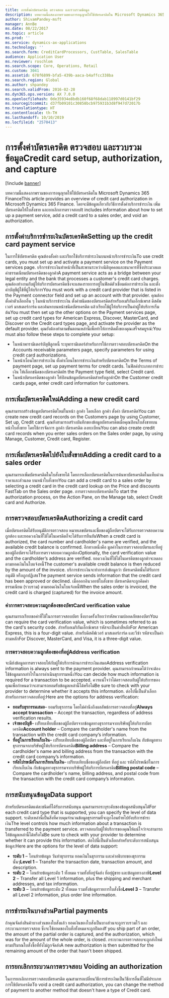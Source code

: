 ```yaml
---
title: การตั้งค่าบัตรเครดิต ตรวจสอบ และรวบรวมข้อมูล
description: บทความนี้แสดงภาพรวมของการอนุญาตให้ใช้บัตรเครดิตใน Microsoft Dynamics 365 Finance โดยจะมีข้อมูลเกี่ยวกับวิธีการตั้งค่าบริการชำระเงิน เพิ่มบัตรเครดิตให้ใบสั่งขาย และยกเลิกการตรวจสอบ
author: ShivamPandey-msft
manager: AnnBe
ms.date: 08/22/2017
ms.topic: article
ms.prod: ''
ms.service: dynamics-ax-applications
ms.technology: ''
ms.search.form: CreditCardProcessors, CustTable, SalesTable
audience: Application User
ms.reviewer: roschlom
ms.search.scope: Core, Operations, Retail
ms.custom: 3041
ms.assetid: 678f6899-bfa5-439b-aaca-b4affcc338ba
ms.search.region: Global
ms.author: shpandey
ms.search.validFrom: 2016-02-28
ms.dyn365.ops.version: AX 7.0.0
ms.openlocfilehash: 0de35934e8bdb160f68f68dab118997d0141bf29
ms.sourcegitcommit: d37fb09101c30858bcb975931b3d8f947d72017b
ms.translationtype: HT
ms.contentlocale: th-TH
ms.lasthandoff: 10/10/2019
ms.locfileid: "2570413"
---
```

# <a name="credit-card-setup-authorization-and-capture"></a><span data-ttu-id="5d931-104">การตั้งค่าบัตรเครดิต ตรวจสอบ และรวบรวมข้อมูล</span><span class="sxs-lookup"><span data-stu-id="5d931-104">Credit card setup, authorization, and capture</span></span>

[!include [banner](../includes/banner.md)]

<span data-ttu-id="5d931-105">บทความนี้แสดงภาพรวมของการอนุญาตให้ใช้บัตรเครดิตใน Microsoft Dynamics 365 Finance</span><span class="sxs-lookup"><span data-stu-id="5d931-105">This article provides an overview of credit card authorization in Microsoft Dynamics 365 Finance.</span></span> <span data-ttu-id="5d931-106">โดยจะมีข้อมูลเกี่ยวกับวิธีการตั้งค่าบริการชำระเงิน เพิ่มบัตรเครดิตให้ใบสั่งขาย และยกเลิกการตรวจสอบ</span><span class="sxs-lookup"><span data-stu-id="5d931-106">It includes information about how to set up a payment service, add a credit card to a sales order, and void an authorization.</span></span>

<a name="setting-up-the-credit-card-payment-service"></a><span data-ttu-id="5d931-107">การตั้งค่าบริการชำระเงินบัตรเครดิต</span><span class="sxs-lookup"><span data-stu-id="5d931-107">Setting up the credit card payment service</span></span>
------------------------------------------

<span data-ttu-id="5d931-108">ในการใช้บัตรเครดิต คุณต้องตั้งค่า และเรียกใช้บริการชำระเงินบนหน้าบริการชำระเงิน</span><span class="sxs-lookup"><span data-stu-id="5d931-108">To use credit cards, you must set up and activate a payment service on the Payment services page.</span></span> <span data-ttu-id="5d931-109">บริการชำระเงินทำหน้าที่เป็นสะพานระหว่างนิติบุคคลและธนาคารที่ซึ่งประมวลผลค่าธรรมเนียมบัตรเครดิตของลูกค้า</span><span class="sxs-lookup"><span data-stu-id="5d931-109">A payment service acts as a bridge between your legal entity and the bank that processes a customer's credit card charges.</span></span> <span data-ttu-id="5d931-110">คุณต้องทำงานกับผู้ให้บริการบัตรเครดิตซึ่งจะแสดงรายการอยู่ในฟิลด์ตัวเชื่อมต่อการชำระเงิน และตั้งค่าบัญชีผู้ใช้ที่ผู้ให้บริการ</span><span class="sxs-lookup"><span data-stu-id="5d931-110">You must work with a credit card provider that is listed in the Payment connector field and set up an account with that provider.</span></span> <span data-ttu-id="5d931-111">คุณต้องตั้งค่าตัวเลือกอื่น ๆ ในหน้าบริการชำระเงิน ตั้งค่าชนิดของบัตรเครดิตสำหรับอเมริกันเอ็กซ์เพรส ดิสคัพเวอร์ มาสเตอร์การ์ด และค้นหาบนหน้าชนิดบัตรเครดิต แล้วเรียกใช้ผู้ให้บริการเป็นค่าผู้ให้บริการเริ่มต้น</span><span class="sxs-lookup"><span data-stu-id="5d931-111">You must then set up the other options on the Payment services page, set up credit card types for American Express, Discover, MasterCard, and Discover on the Credit card types page, and activate the provider as the default provider.</span></span> <span data-ttu-id="5d931-112">คุณยังต้องทำตามขั้นตอนเหล่านี้เพื่อทำให้การติดตั้งของคุณเสร็จสมบูรณ์:</span><span class="sxs-lookup"><span data-stu-id="5d931-112">You must also follow these steps to complete your setup:</span></span>
-   <span data-ttu-id="5d931-113">ในหน้าพารามิเตอร์บัญชีลูกหนี้ ระบุพารามิเตอร์สำหรับการใช้การตรวจสอบบัตรเครดิต</span><span class="sxs-lookup"><span data-stu-id="5d931-113">On the Accounts receivable parameters page, specify parameters for using credit card authorizations.</span></span>
-   <span data-ttu-id="5d931-114">ในหน้าเงื่อนไขการชำระเงิน ตั้งค่าเงื่อนไขการชำระเงินสำหรับบัตรเครดิต</span><span class="sxs-lookup"><span data-stu-id="5d931-114">On the Terms of payment page, set up payment terms for credit cards.</span></span> <span data-ttu-id="5d931-115">ในฟิลด์ประเภทการชำระเงิน ให้เลือกชนิดของบัตรเครดิต</span><span class="sxs-lookup"><span data-stu-id="5d931-115">In the Payment type field, select Credit card.</span></span>
-   <span data-ttu-id="5d931-116">ในหน้าบัตรเครดิตของลูกค้า ให้ป้อนข้อมูลบัตรเครดิตสำหรับลูกค้า</span><span class="sxs-lookup"><span data-stu-id="5d931-116">On the Customer credit cards page, enter credit card information for customers.</span></span>

## <a name="adding-a-new-credit-card"></a><span data-ttu-id="5d931-117">การเพิ่มบัตรเครดิตใหม่</span><span class="sxs-lookup"><span data-stu-id="5d931-117">Adding a new credit card</span></span>
<span data-ttu-id="5d931-118">คุณสามารถสร้างข้อมูลบัตรเครดิตใหม่ในหน้า ลูกค้า โดยเลือก ลูกค้า ตั้งค่า บัตรเครดิต</span><span class="sxs-lookup"><span data-stu-id="5d931-118">You can create new credit card records on the Customers page by using Customer, Set up, Credit card.</span></span> <span data-ttu-id="5d931-119">คุณยังสามารถสร้างบันทึกของข้อมูลบัตรเครดิตเมื่อคุณป้อนใบสั่งขายบนหน้าใบสั่งขาย โดยใช้การจัดการ ลูกค้า บัตรเครดิต ลงทะเบียน</span><span class="sxs-lookup"><span data-stu-id="5d931-119">You can also create credit card records when you enter sales orders on the Sales order page, by using Manage, Customer, Credit card, Register.</span></span>

<a name="adding-a-credit-card-to-a-sales-order"></a><span data-ttu-id="5d931-120">การเพิ่มบัตรเครดิตไปยังใบสั่งขาย</span><span class="sxs-lookup"><span data-stu-id="5d931-120">Adding a credit card to a sales order</span></span>
-------------------------------------

<span data-ttu-id="5d931-121">คุณสามารถเพิ่มบัตรเครดิตในใบสั่งขายได้ โดยการเลือกบัตรเครดิตในการค้นหาบัตรเครดิตในแท็บด่วนราคาและส่วนลด บนหน้าใบสั่งขาย</span><span class="sxs-lookup"><span data-stu-id="5d931-121">You can add a credit card to a sales order by selecting a credit card in the credit card lookup on the Price and discounts FastTab on the Sales order page.</span></span> <span data-ttu-id="5d931-122">การตรวจสอบบัตรเครดิต</span><span class="sxs-lookup"><span data-stu-id="5d931-122">To start the authorization process, on the Action Pane, on the Manage tab, select Credit card and Authorize.</span></span>

<a name="authorizing-a-credit-card"></a><span data-ttu-id="5d931-123">การตรวจสอบบัตรเครดิต</span><span class="sxs-lookup"><span data-stu-id="5d931-123">Authorizing a credit card</span></span>
-------------------------

<span data-ttu-id="5d931-124">เมื่อบัตรเครดิตได้รับอนุมัติการตรวจสอบ หมายเลขบัตรและชื่อของผู้ถือบัตรจะได้รับการตรวจสอบความถูกต้อง และยอดวงเงินที่ใช้ได้ในเครดิตก็จะได้รับการยืนยัน</span><span class="sxs-lookup"><span data-stu-id="5d931-124">When a credit card is authorized, the card number and cardholder's name are verified, and the available credit balance is confirmed.</span></span> <span data-ttu-id="5d931-125">อีกทางหนึ่งคือ มูลค่าในการตรวจสอบบัตรและที่อยู่ของผู้ถือบัตรจะได้รับการตรวจสอบความถูกต้อง</span><span class="sxs-lookup"><span data-stu-id="5d931-125">Optionally, the card verification value and the cardholder’s address are verified.</span></span> <span data-ttu-id="5d931-126">ยอดวงเงินที่ใช้ได้ในเครดิตของลูกค้าจะลดลงตามยอดเงินในใบแจ้งหนี้</span><span class="sxs-lookup"><span data-stu-id="5d931-126">The customer's available credit balance is then reduced by the amount of the invoice.</span></span> <span data-ttu-id="5d931-127">บริการชำระเงินจะทำการส่งข้อมูลว่า บัตรเครดิตนั้นได้รับการอนุมัติ หรือถูกปฏิเสธ</span><span class="sxs-lookup"><span data-stu-id="5d931-127">The payment service sends information that the credit card has been approved or declined.</span></span> <span data-ttu-id="5d931-128">เมื่อออกอินวอยซ์ใบสั่งขาย บัตรเครดิตจะถูกคิดค่าธรรมเนียม (รวบรวม) ตามยอดเงินในใบแจ้งหนี้</span><span class="sxs-lookup"><span data-stu-id="5d931-128">When the sales order is invoiced, the credit card is charged (captured) for the invoice amount.</span></span>

### <a name="card-verification-value"></a><span data-ttu-id="5d931-129">ค่าการตรวจสอบความถูกต้องของบัตร</span><span class="sxs-lookup"><span data-stu-id="5d931-129">Card verification value</span></span>

<span data-ttu-id="5d931-130">คุณสามารถเรียกขอค่าที่ใช้ในการตรวจสอบบัตร ซึ่งบางครั้งเรียกว่ารหัสความปลอดภัยของบัตร</span><span class="sxs-lookup"><span data-stu-id="5d931-130">You can require the card verification value, which is sometimes referred to as the card's security code.</span></span> <span data-ttu-id="5d931-131">สำหรับอเมริกันเอ็กซ์เพรส รหัสจะเป็นค่าสี่หลัก</span><span class="sxs-lookup"><span data-stu-id="5d931-131">For American Express, this is a four-digit value.</span></span> <span data-ttu-id="5d931-132">สำหรับดิสคัฟเวอร์ มาสเตอร์การ์ด และวีซ่า รหัสจะเป็นค่าสามหลัก</span><span class="sxs-lookup"><span data-stu-id="5d931-132">For Discover, MasterCard, and Visa, it is a three-digit value.</span></span>

### <a name="address-verification"></a><span data-ttu-id="5d931-133">การตรวจสอบความถูกต้องของที่อยู่</span><span class="sxs-lookup"><span data-stu-id="5d931-133">Address verification</span></span>

<span data-ttu-id="5d931-134">จะมีส่งข้อมูลการตรวจสอบให้กับผู้ให้บริการด้านการชำระเงินเสมอ</span><span class="sxs-lookup"><span data-stu-id="5d931-134">Address verification information is always sent to the payment provider.</span></span> <span data-ttu-id="5d931-135">คุณสามารถกำหนดได้ว่าจะต้องใช้ข้อมูลมากเท่าไรในการดำเนินธุรกรรมหนึ่ง</span><span class="sxs-lookup"><span data-stu-id="5d931-135">You can decide how much information is required for a transaction to be accepted.</span></span> <span data-ttu-id="5d931-136">ควรแน่ใจว่าได้ตรวจสอบกับผู้ให้บริการของคุณเพื่อกำหนดว่าจะสามารถยอมรับข้อมูลเหล่านี้ได้หรือไม่</span><span class="sxs-lookup"><span data-stu-id="5d931-136">Be sure to check with your provider to determine whether it accepts this information.</span></span> <span data-ttu-id="5d931-137">ต่อไปนี้เป็นตัวเลือกสำหรับการตรวจสอบที่อยู่:</span><span class="sxs-lookup"><span data-stu-id="5d931-137">Here are the options for address verification:</span></span>
-   <span data-ttu-id="5d931-138">**ยอมรับธุรกรรมเสมอ**– ยอมรับธุรกรรม โดยไม่คำนึงถึงผลลัพธ์การตรวจสอบที่อยู่</span><span class="sxs-lookup"><span data-stu-id="5d931-138">**Always accept transaction** – Accept the transaction, regardless of address verification results.</span></span>
-   <span data-ttu-id="5d931-139">**เจ้าของบัญชี**– เปรียบเทียบชื่อของผู้ถือบัตรจากข้อมูลทางธุรกรรมจากบริษัทผู้ให้บริการบัตรเครดิต</span><span class="sxs-lookup"><span data-stu-id="5d931-139">**Account holder** – Compare the cardholder's name from the transaction with the credit card company’s information.</span></span>
-   <span data-ttu-id="5d931-140">**ที่อยู่ในการเรียกเก็บเงิน**– เปรียบเทียบชื่อของผู้ถือบัตร และที่อยู่ในการเรียกเก็บเงิน กับข้อมูลทางธุรกรรมจากบริษัทผู้ให้บริการบัตรเครดิต</span><span class="sxs-lookup"><span data-stu-id="5d931-140">**Billing address** – Compare the cardholder's name and billing address from the transaction with the credit card company’s information.</span></span>
-   <span data-ttu-id="5d931-141">**รหัสไปรษณีย์ในการเรียกเก็บเงิน**– เปรียบเทียบชื่อของผู้ถือบัตร ที่อยู่ และ รหัสไปรษณีย์ในการเรียกเก็บเงิน กับข้อมูลทางธุรกรรมจากบริษัทผู้ให้บริการบัตรเครดิต</span><span class="sxs-lookup"><span data-stu-id="5d931-141">**Billing postal code** – Compare the cardholder's name, billing address, and postal code from the transaction with the credit card company’s information.</span></span>

## <a name="data-support"></a><span data-ttu-id="5d931-142">การสนับสนุนข้อมูล</span><span class="sxs-lookup"><span data-stu-id="5d931-142">Data support</span></span>
<span data-ttu-id="5d931-143">สำหรับบัตรเครดิตแต่ละชนิดที่ได้รับการสนับสนุน คุณสามารถระบุระดับของข้อมูลสนับสนุนได้</span><span class="sxs-lookup"><span data-stu-id="5d931-143">For each credit card type that is supported, you can specify the level of data support.</span></span> <span data-ttu-id="5d931-144">ระดับเหล่านี้เป็นสิ่งที่ควบคุมจำนวนข้อมูลธุรกรรมที่จะถูกโอนย้ายไปยังบริการชำระเงิน</span><span class="sxs-lookup"><span data-stu-id="5d931-144">The level controls how much information about a transaction is transferred to the payment service.</span></span> <span data-ttu-id="5d931-145">ตรวจสอบกับผู้ให้บริการของคุณให้แน่ใจว่าจะสามารถให้ข้อมูลเหล่านี้ได้หรือไม่</span><span class="sxs-lookup"><span data-stu-id="5d931-145">Be sure to check with your provider to determine whether it can provide this information.</span></span> <span data-ttu-id="5d931-146">ต่อไปนี้เป็นตัวเลือกสำหรับระดับการสนับสนุนข้อมูล:</span><span class="sxs-lookup"><span data-stu-id="5d931-146">Here are the options for the level of data support:</span></span>
-   <span data-ttu-id="5d931-147">**ระดับ 1** – โอนย้ายข้อมูล วันทำธุรกรรม ยอดเงินในธุรกรรม และคำอธิบายของธุรกรรมนั้นๆ</span><span class="sxs-lookup"><span data-stu-id="5d931-147">**Level 1** – Transfer the transaction date, transaction amount, and description.</span></span>
-   <span data-ttu-id="5d931-148">**ระดับ 2** – โอนย้ายข้อมูลระดับ 1 ทั้งหมด รวมทั้งที่อยู่จัดส่ง ที่อยุ่ผู้ขาย และข้อมูลทางภาษี</span><span class="sxs-lookup"><span data-stu-id="5d931-148">**Level 2** – Transfer all Level 1 information, plus the shipping and merchant addresses, and tax information.</span></span>
-   <span data-ttu-id="5d931-149">**ระดับ 3** – โอนย้ายข้อมูลระดับ 2 ทั้งหมด รวมทั้งข้อมูลรายการใบสั่งซื้อ</span><span class="sxs-lookup"><span data-stu-id="5d931-149">**Level 3** – Transfer all Level 2 information, plus order line information.</span></span>

## <a name="partial-payments"></a><span data-ttu-id="5d931-150">การชำระเงินบางส่วน</span><span class="sxs-lookup"><span data-stu-id="5d931-150">Partial payments</span></span>
<span data-ttu-id="5d931-151">ถ้าคุณจัดส่งสินค้าบางส่วนของใบสั่งแล้ว ยอดเงินของใบสั่งเป็นบางส่วนจะถูกรวบรวมไว้ และกระบวนการตรวจสอบ ซึ่งจะใช้ยอดของใบสั่งทั้งหมดจะถูกปิดลง</span><span class="sxs-lookup"><span data-stu-id="5d931-151">If you ship part of an order, the amount of the partial order is captured, and the authorization, which was for the amount of the whole order, is closed.</span></span> <span data-ttu-id="5d931-152">กระบวนการตรวจสอบจะถูกส่งใหม่ตามปริมาณใบสั่งซื้อที่ยังไม่ถูกจัดส่ง</span><span class="sxs-lookup"><span data-stu-id="5d931-152">A new authorization is then submitted for the remaining amount of the order that hasn't been shipped.</span></span>

## <a name="voiding-an-authorization"></a><span data-ttu-id="5d931-153">การยกเลิกกระบวนการตรวจสอบ </span><span class="sxs-lookup"><span data-stu-id="5d931-153">Voiding an authorization</span></span>
<span data-ttu-id="5d931-154">ในการยกเลิกการตรวจสอบบัตรเครดิต คุณสามารถเปลี่ยนวิธีการชำระเงินเป็นวิธีการอื่นที่ไม่มีประเภทการใช้บัตรเครดิต</span><span class="sxs-lookup"><span data-stu-id="5d931-154">To void a credit card authorization, you can change the method of payment to another method that doesn't have a type of Credit card.</span></span>





